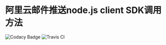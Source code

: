 # 阿里云邮件推送node.js client SDK调用方法
![Codacy Badge](https://api.codacy.com/project/badge/Grade/9072229136694dbcbd01b93584ff6f9f)
![Travis CI](https://travis-ci.com/Sociosarbis/deep-interview-intermidiate.svg?token=grnPYuz7pHHs6VqNkrns&branch=master)
